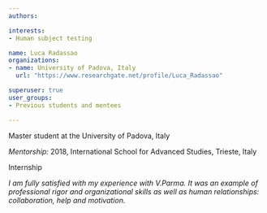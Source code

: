 ```yaml
---
authors:

interests:
- Human subject testing

name: Luca Radassao
organizations:
- name: University of Padova, Italy
  url: "https://www.researchgate.net/profile/Luca_Radassao"

superuser: true
user_groups:
- Previous students and mentees

---
```

Master student at the University of Padova, Italy

*Mentorship:*
2018, International School for Advanced Studies, Trieste, Italy

Internship

*I am fully satisfied with my experience with V.Parma. It was an example of professional rigor and organizational skills as well as human relationships: collaboration, help and motivation.*


